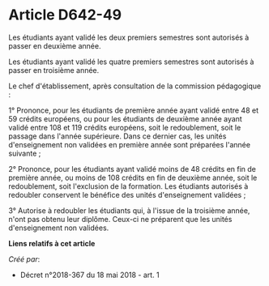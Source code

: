 # Article D642-49

Les étudiants ayant validé les deux premiers semestres sont autorisés à passer en deuxième année.

Les étudiants ayant validé les quatre premiers semestres sont autorisés à passer en troisième année.

Le chef d'établissement, après consultation de la commission pédagogique :

1° Prononce, pour les étudiants de première année ayant validé entre 48 et 59 crédits européens, ou pour les étudiants de
deuxième année ayant validé entre 108 et 119 crédits européens, soit le redoublement, soit le passage dans l'année
supérieure. Dans ce dernier cas, les unités d'enseignement non validées en première année sont préparées l'année suivante ;

2° Prononce, pour les étudiants ayant validé moins de 48 crédits en fin de première année, ou moins de 108 crédits en fin de
deuxième année, soit le redoublement, soit l'exclusion de la formation. Les étudiants autorisés à redoubler conservent le
bénéfice des unités d'enseignement validées ;

3° Autorise à redoubler les étudiants qui, à l'issue de la troisième année, n'ont pas obtenu leur diplôme. Ceux-ci ne
préparent que les unités d'enseignement non validées.

**Liens relatifs à cet article**

_Créé par_:

  - Décret n°2018-367 du 18 mai 2018 - art. 1

